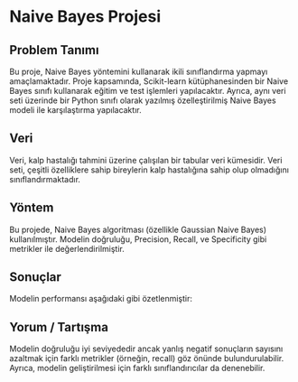 # Naive Bayes Projesi

## Problem Tanımı

Bu proje, Naive Bayes yöntemini kullanarak ikili sınıflandırma yapmayı amaçlamaktadır. Proje kapsamında, Scikit-learn kütüphanesinden bir Naive Bayes sınıfı kullanarak eğitim ve test işlemleri yapılacaktır. Ayrıca, aynı veri seti üzerinde bir Python sınıfı olarak yazılmış özelleştirilmiş Naive Bayes modeli ile karşılaştırma yapılacaktır.

## Veri
Veri, kalp hastalığı tahmini üzerine çalışılan bir tabular veri kümesidir. Veri seti, çeşitli özelliklere sahip bireylerin kalp hastalığına sahip olup olmadığını sınıflandırmaktadır.

## Yöntem
Bu projede, Naive Bayes algoritması (özellikle Gaussian Naive Bayes) kullanılmıştır. Modelin doğruluğu, Precision, Recall, ve Specificity gibi metrikler ile değerlendirilmiştir.

## Sonuçlar
Modelin performansı aşağıdaki gibi özetlenmiştir:


## Yorum / Tartışma
Modelin doğruluğu iyi seviyededir ancak yanlış negatif sonuçların sayısını azaltmak için farklı metrikler (örneğin, recall) göz önünde bulundurulabilir. Ayrıca, modelin geliştirilmesi için farklı sınıflandırıcılar da denenebilir.
